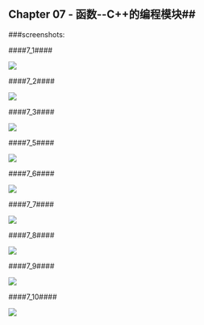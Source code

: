 ## Chapter 07 - 函数--C++的编程模块##

###screenshots:

####7_1####

![](https://github.com/PytLab/Cpp-Primer-Plus/blob/master/ch07/screenshots/7_1.gif)

####7_2####

![](https://github.com/PytLab/Cpp-Primer-Plus/blob/master/ch07/screenshots/7_2.gif)

####7_3####

![](https://github.com/PytLab/Cpp-Primer-Plus/blob/master/ch07/screenshots/7_3.gif)


####7_5####

![](https://github.com/PytLab/Cpp-Primer-Plus/blob/master/ch07/screenshots/7_5.gif)

####7_6####

![](https://github.com/PytLab/Cpp-Primer-Plus/blob/master/ch07/screenshots/7_6.gif)

####7_7####

![](https://github.com/PytLab/Cpp-Primer-Plus/blob/master/ch07/screenshots/7_7.gif)

####7_8####

![](https://github.com/PytLab/Cpp-Primer-Plus/blob/master/ch07/screenshots/7_8.gif)

####7_9####

![](https://github.com/PytLab/Cpp-Primer-Plus/blob/master/ch07/screenshots/7_9.gif)

####7_10####

![](https://github.com/PytLab/Cpp-Primer-Plus/blob/master/ch07/screenshots/7_10.gif)
